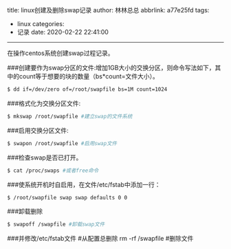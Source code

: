title: linux创建及删除swap记录
author: 林林总总
abbrlink: a77e25fd
tags:
  - linux
categories:
  - 记录
date: 2020-02-22 22:41:00
---
在操作centos系统创建swap过程记录。

###创建要作为swap分区的文件:增加1GB大小的交换分区，则命令写法如下，其中的count等于想要的块的数量（bs*count=文件大小）。 

``` bash
$ dd if=/dev/zero of=/root/swapfile bs=1M count=1024
```


###格式化为交换分区文件: 

``` bash
$ mkswap /root/swapfile #建立swap的文件系统
```

###启用交换分区文件: 

``` bash
$ swapon /root/swapfile #启用swap文件
```

###检查swap是否已打开。 

``` bash
$ cat /proc/swaps #或者free命令
```

###使系统开机时自启用，在文件/etc/fstab中添加一行： 

``` bash
$ /root/swapfile swap swap defaults 0 0
```

###卸载删除

``` bash
$ swapoff /swapfile #卸载swap文件 
```

###并修改/etc/fstab文件 #从配置总删除 
rm -rf /swapfile #删除文件